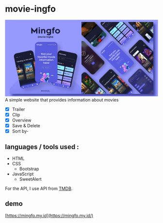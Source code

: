 # movie-ingfo
![mingfo preview](img/preview.jpg)
A simple website that provides information about movies
- [x] Trailer
- [x] Clip
- [x] Overview
- [x] Save & Delete
- [x] Sort by- 

## languages / tools used :
- HTML
- CSS
  - Bootstrap
- JavaScript
  - SweetAlert

For the API, I use API from [TMDB](https://tmdb.org).

## demo
[https://mingfo.my.id](https://mingfo.my.id/) 
